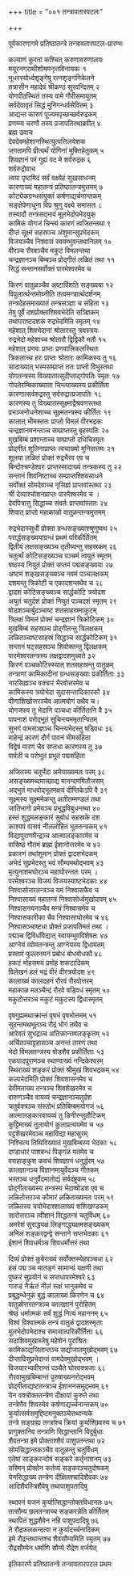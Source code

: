+++
title = "००१ तन्त्रावतारपटलः"

+++

पूर्वकारणागमे प्रतिष्ठातन्त्रे तन्त्रावतारपटल-प्रारम्भः

कल्याणं कुरतां कश्चित् करुणावरुणालयः  
मयूरनगराथीशोममनृत्तविनायकः १  
भूधरस्योर्ध्वशृङ्गेषु रत्नशृङ्गनिकेतने  
तत्रासीन महादेवं श्रीकण्ठं सुरवन्दितम् २  
योगपीठस्थितं तस्य वामे गौरीसमायुतम्  
सर्वदेवावृतं सिद्धं मुनिगन्धर्वसेवितम् ३  
आद्यन्त कारणं पूज्यमपृच्छच्छर्वरुद्रकम्  
प्रणम्म्य चरणौ तस्य प्रजापतिरथाब्रवीत् ४  
ब्रह्म उवाच  
देवदेवमहेशानस्थित्युत्पत्तिलयेशक  
जगतामपि प्रीत्यर्थं योगिनां मुक्तिहेतुकम् ५  
शिवज्ञानं परं गुह्यं वद मे शर्वरुद्रक ६  
शर्वरुद्रोवाच  
त्वया पृष्टमिदं सर्वं वक्ष्येहं सुखसाधनम्  
कारणाख्यं महातन्त्रं प्रतिष्ठातन्त्रमुत्तमम् ७  
कोट्येकग्रन्धसंयुक्तं कर्षणाद्यर्चनान्तकम्  
सङ्क्षेपेणाधुना विप्र श्रुणु वक्ष्ये समासतः ८  
तस्यादौ तन्त्रसद्भावं मूलभेदोपभेदयुक्  
कामिकं योगजं चिन्त्यं कारणं त्वजितन्तथा ९  
दीप्तं सूक्ष्मं सहस्रञ्च अंशुमान्सुप्रभेदकम्  
विजयञ्चैव निश्वासं स्वयम्भुवन्तथानिलम् १०  
वीरञ्च रौरवञ्चैव मकुटं विमलन्तथा  
चन्द्रज्ञानञ्च बिम्बञ्च प्रोद्गीतं लळितं तथा ११  
सिद्धं सन्तानसर्वोक्तं पारमेश्वरमेव च

किरणं वातुळञ्चैव अष्टाविंशति सङ्ख्यया १२  
विपुलार्त्थन्तमोघ्नीति तत्वमन्त्रार्त्थदर्शनम्  
तन्त्रदेहसमाख्यातं तन्त्रसञ्ज्ञा च संहिता १३  
तेषु पूर्वे दशप्रोक्ताश्शिवभेदेति सञ्ज्ञिकम्  
तथापराष्टदशकं रुद्रभेदमिति स्मृतम् १४  
महेशात् शिवभेदानां श्रोतारस्तु त्रयस्त्रयः  
रुद्रभेदो महेशाच्च श्रोतारौ द्विद्विकौ मतौ १५  
महेशात् प्रणवः प्राप्तः प्रणवात्त्रिकलस्थितः  
त्रिकलाच्च हरः प्राप्तः श्रोतारः कामिकस्य तु १६  
सादाख्यात् भस्मसम्प्राप्तं ततः प्राप्तो विभुस्तथा  
योगतन्त्रस्य विख्यातात्सुदीप्ताद्गोपतिः स्मृतः १७  
गोपतेरम्बिकाख्याता चिन्त्याख्यस्य प्रकीर्तिता  
कारणात्सर्वरुद्रस्तु सर्वरुद्रात्प्रजापतिः १८  
कारणस्य तु विख्यातस्सूक्ष्माद्वैश्रवणस्तथा  
प्रभञ्जनोधनेशाच्च सूक्ष्मतन्त्रस्य कीर्तितः १९  
कालात् भीमस्ततः प्राप्तो विमलं वीरभद्रकः  
चन्द्रज्ञानमनन्तञ्च सम्प्राप्तस्तु बृहस्पतिः २०  
मुखबिम्बं प्रशान्ताच्च सम्प्राप्तो दधिचिस्मृतः  
प्रोद्गीतं शूलिनाप्राप्तः त्वचाख्यो मुनिसत्तमः २१  
शूलया लळितं प्रोक्तं रुद्रभैरव एव च  
बिन्दोश्चण्डेश्वरः प्राप्तस्सादाख्यं तन्त्रकस्य तु २२  
सन्तानं शिवनिष्टाच्च सम्प्राप्तश्शिवसाधने  
सर्वोक्तं सोमदेवाच्च नृसिह्मं प्राप्तवांस्तथा २३  
श्री देव्याश्चोशनप्राप्तः पारमेश्वरमेव च ।  
देवपित्रात्तु सिद्धाच्च संवर्तः प्राप्तवांस्ततः २४  
शिवात् प्राप्तो महाकाळो वातुळन्तन्त्रमुत्तमम्

रुद्रभेदास्सुधी प्रोक्ता ग्रन्धसङ्ख्याश्श्रुणुष्वथ २५  
परार्द्धसङ्ख्ययाग्रन्धं प्रथमं परिकीर्तितम्  
द्वितीयं लक्षसङ्ख्यञ्च तृतीय्यन्तु सहस्रकम् २६  
चतुर्त्थं कोटिसङ्ख्यञ्च पञ्चमं त्वयुतं स्मृतम्  
षष्ठस्य नियुतं प्रोक्तं सप्तमं पद्मसङ्ख्यया २७  
अष्टमं शङ्खसङ्ख्यञ्च नवमं पञ्चलक्षकम्  
दशमन्तु त्रिकोटी च एकादशन्तथैव च २८  
द्वादशं कोटिसङ्ख्यञ्च सार्द्धकोटि त्रयोदश  
अयुतं चतुर्दशं प्रोक्तं नियुतं पञ्चदशं स्मृतम् २९  
षोडशञ्चार्बुदञ्चाष्ट शतसाहस्रमाकुटम्  
त्रिलक्षं विमलं प्रोक्तं चन्द्रज्ञानं त्रिकोटिकम् ३०  
मुखबिम्बं सहस्रञ्च प्रोद्गीतन्तु त्रिलक्षकम्  
लळितञ्चाष्टसाहस्रं सिद्धञ्च सार्द्धकोटिकम् ३१  
सन्तानं षट्सहस्रञ्च शिवोक्तन्तु द्विलक्षकम्  
पारमेश्वरतन्त्रस्य लक्षद्वादशमुच्यते ३२  
किरणं पञ्चकोटिस्स्यात् शतसहस्रन्तु वातुळम्  
तन्त्राणां कामिकादीनां ग्रन्धसङ्ख्याः प्रकीर्तिताः ३३  
नारसिह्मञ्च वक्त्रारं भैरवोत्तरमेव च  
कामिकस्य त्रयोभेदा सुदासन्तादिकारकौ ३४  
वीणाशिखोत्तरञ्चैव आत्मयोगं तथैव च।  
योगजस्य तु भेदानि पञ्चधा कीर्तितानि वै ३५  
पापनाशं परोद्भूतं सुचिन्त्यममृतान्वितम्  
सुभगं वामसञ्ज्ञञ्च चिन्त्यभेदस्तु षड्विधः ३६  
माहेन्द्रं कारणं दौर्गं पावनं भीमसंहिता  
विद्वेषं मारणं चैव सप्तधा कारणस्य तु ३७  
पार्वती च परोभूतं प्रभूतं पद्मसंहिता

अजितस्य चतुर्भेदा अमेयाख्यमतः परम् ३८  
असङ्ख्यमब्दमाच्छाद्य मानन्दममितौजसम्  
अद्भुतं माधवोद्भूतमक्षयं दीप्तिकेऽपि वै ३९  
सूक्ष्मस्य सूक्ष्ममेकन्तु अतीतम्मण्डलं तथा  
जातिभागो प्रमेयञ्च प्रभूद्धविबुधन्तथा ४०  
हस्तं शुद्धमलङ्कारं सुबोधं सहस्रके दश  
काश्यपं वासवं नीललोहितं भूततन्त्रकम् ४१  
विद्यापुराणमैन्द्रञ्च आत्मालङ्कारमेव च  
वासिष्ठं गौतमं ब्राह्मं ईशानोत्तरमेव च ४२  
प्रकारणं तथांशुमान् प्रोक्तं द्वादशभेदकम्  
अभेदं सुप्रभेदस्तु भवं सौम्यमथोद्भवम् ४३  
मृत्युनाशमघोरञ्च महाघोरन्ततः परम् ।  
परमेश्वरञ्च विजयं विजयस्याष्टभेदकाः ४४  
निश्वासोत्तरतन्त्रञ्च यमं निश्वासकैव च  
निश्वासाख्यं महातन्त्रं निश्वासोर्ध्वमुखोदयम् ४५  
निश्वासनयनञ्चैव मन्त्रं निश्वासमेव च  
निश्वासकारीका चैव निश्वासाघोरमेव च ४६  
निश्वासञ्चाष्टधा प्रोक्तं प्रजापतिमतं तथा ।  
पद्मञ्च द्विविधंविद्यात् स्वायम्भुवविशेषतः ४७  
आग्नेयं व्योमतन्त्रन्तु आग्नेयस्य द्विधामतम्  
प्रस्तारं फुल्लनयनं प्रबोधं बोधबोधकौ ४८  
हकटं मोहसमयं प्रमोहं शकटादिकम्  
विलेखनं हलं भद्रं वीरं वीरत्रयोदश ४९  
कालाख्यं कालदहनं रौरवं रौरवोत्तरम्  
महाकाळ मतञ्चैन्द्रं रौरवे षड्विधं स्मृतम् ५०  
मकुटोत्तरञ्च मकुटं मकुटस्य द्विधास्मृतम्

वृषगुह्यमथाक्रान्तं वृषभं वृषभोत्तमम् ५१  
सुदन्तमथभूतञ्च रौद्रं भोगं तथैव च  
आरेवतं सुभद्रञ्च अतिक्रान्तमलङ्कृतम् ५२  
अर्चितञ्चाट्टहासञ्च अनन्तं तारणं तथा  
भेदो विमलतन्त्रस्य षोडशैव प्रकीर्तिताः ५३  
एकपादपुराणञ्च स्थाण्वाख्यं नन्दिकेश्वरम्  
स्थिराख्यं शङ्करं प्रोक्तं श्रीमुखं शिवभद्रकम् ५४  
कल्पभेदमिति प्रोक्तं शिवशासनमेव च  
देवीमताख्य तन्त्रञ्च शिवशेखरमेव च  
वारुणञ्चैव वायव्यं चन्द्रज्ञानञ्चतुर्दश  
चतुर्वक्त्रञ्च संस्तोभं प्रतिबिम्बमयोगजं ५६  
आत्मालङ्कारवायव्यं तु डिनीरन्तुतौटिकम्  
कुट्टिमाख्यं तुलायोगं कुलाप्रत्ययमेव च ५७  
पट्टशेखरमेवञ्च महाविद्या महासुरम्  
निश्चित्य तिथिविख्यातं मुखबिम्बस्य भेदकाः ५८  
दण्डाधारं पाशबन्धं पिङ्गळं मतमेव च  
वराहाङ्कुश कवचं शिवज्ञानं धनुर्द्धरम् ५७  
कालज्ञानञ्च विज्ञानमायुर्वेदञ्च गीतकम्  
भरतञ्च धनुर्वेदमातोद्यं सर्वदंष्ट्रकम् ५८  
प्रोद्गीताख्यस्य तन्त्रस्य भेदाष्षोडश एव च  
लळितोत्तरञ्च कौमारं लळिताख्यमतः परम् ५९  
लळितस्य त्रयोभेदाश्शालाख्यं शशिखण्डकम्  
सारोत्तरञ्च त्वीशानं सिद्धतन्त्रं चतुर्विधम् ६०  
अमरेशं सुराद्ध्यक्षं लिङ्गाद्ध्यक्षमसङ्ख्यकम्  
अनिलं शङ्करद्वन्द्वे सन्ताने सप्तभेदकाः ६१  
ईशानं शिवधर्मञ्च शिवधर्मोत्तरं तथा

दिव्यं प्रोक्तं कुबेराख्यं सर्वोक्तस्येहपञ्चधा ६२  
हंसं पद्म ञ्च मातङ्गं सामान्यं यक्षणी तथा  
पुष्करं सुप्रयोगं च सप्तधापरमेश्वरे ६३  
गारुडं नैर्ऋतं नीलं रूक्षं भानुकमेव च  
प्रबुद्धन्धेनुकं बुद्धं कालाख्यं किरणेन च ६४  
वातुळोत्तरतन्त्रञ्च कालज्ञानं पुरोहितम्  
श्रेष्ठं धर्मात्मकं सर्वं शुद्धं नित्यं महाननम् ६५  
विश्वं विश्वात्मकं तन्त्रं वातुळं द्वादशस्मृताः  
मूलभेदोपभेदाश्च समासात्परिकीर्तिताः ६६  
सदाशिवमुखाब्जेषु महेशेन पुराश्रितः  
कामिकाद्यजितान्तञ्च सद्योजातमुखोद्भवम् ६७  
दीप्तादिसुप्रभेदान्तं वामदेवमुखोद्भवम् ।  
विजयारभ्यवीरान्तं पञ्चैते घोरवक्त्रजाः ६८  
रौरवामुखबिम्बान्तं पुरुषाख्यनरोद्भवम्  
प्रोद्गीताद्यष्टतन्त्रञ्च ईशाननसमुद्भवम् ६९  
येन वक्त्रोक्ततन्त्रेण दीक्षायां कुरुते तथा  
तन्त्रेणैव शिवस्येव कर्षणाद्यर्च्चनान्तकम् ७०  
कुर्यात्सर्वसमुद्दिष्टमनुक्तञ्चेत्तथान्यके  
तन्त्रे सङ्ग्राह्य तन्त्रांश्च क्रियां कुर्याश्छिवस्य च ७१  
प्रागुक्तानिव तन्त्राणि सिद्धान्तानि विदुर्बुधाः  
शैवतन्त्रा इमे प्रोक्ताश्शैवं पाशुपतन्तथा ७२  
सोमसिद्धान्तकञ्चैव वातुळन्तु चतुर्विधम्  
एतेषां साङ्करन्दोषं सङ्करे कर्तृनाशनम् ७३  
तस्मिन् प्रोक्तेन कर्तव्यं सङ्करञ्चतुदोषकम्  
येनसिद्धाख्य तन्त्रेण दीक्षितश्चादिशैवकः ७४  
आदिशैवस्त्रिशैवेषु तथापाशुपतादिषु

स्थापनं यजनं कुर्यात्सिद्धान्तोक्तविधानतः ७५  
तत्सौम्य छलतन्त्राच्च सङ्करन्नेति कीर्तितम्  
स्थापितं शुद्धशैवेन नहि पाशुपदादिषु ७६  
ते रौद्रफलकन्दत्वा न कुर्यादर्च्चनादिकम्  
इमे रौद्रन्तथान्तश्च शैवसौम्यमिति स्मृतम् ७७  
रौद्रसौम्येन धर्माणि सौम्ये रौद्रेण वर्जयेत्

इतिकारणे प्रतिष्ठातन्त्रे तन्त्रावतारपटल प्रथमः

  

    
